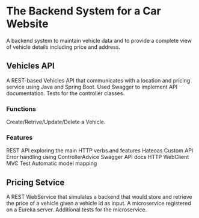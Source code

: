 # The Backend System for a Car Website
A backend system to maintain vehicle data and to provide a complete view of vehicle details including price and address.

## Vehicles API
A REST-based Vehicles API that communicates with a location and pricing service using Java and Spring Boot.
Used Swagger to implement API documentation.
Tests for the controller classes.

### Functions 
Create/Retrive/Update/Delete a Vehicle.

### Features
REST API exploring the main HTTP verbs and features
Hateoas
Custom API Error handling using ControllerAdvice
Swagger API docs
HTTP WebClient
MVC Test
Automatic model mapping

## Pricing Setvice
A REST WebService that simulates a backend that would store and retrieve the price of a vehicle given a vehicle id as input. 
A microservice registered on a Eureka server.
Additional tests for the microservice.
